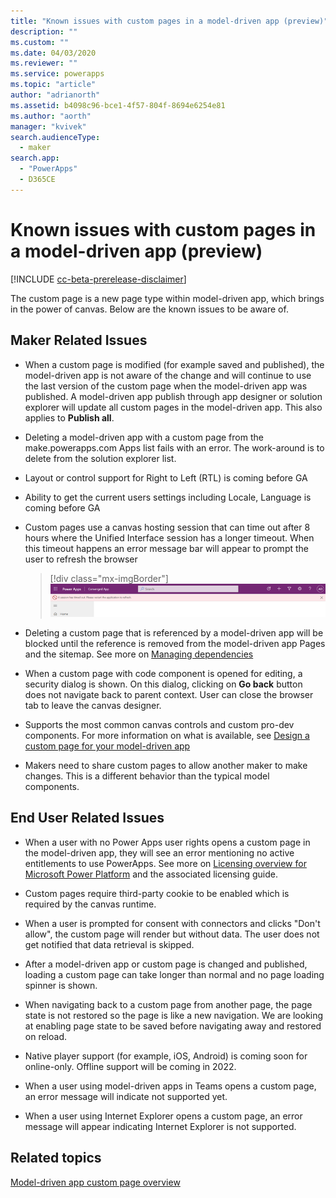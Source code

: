 ```yaml
---
title: "Known issues with custom pages in a model-driven app (preview)"
description: "" 
ms.custom: ""
ms.date: 04/03/2020
ms.reviewer: ""
ms.service: powerapps
ms.topic: "article"
author: "adrianorth"
ms.assetid: b4098c96-bce1-4f57-804f-8694e6254e81
ms.author: "aorth"
manager: "kvivek"
search.audienceType: 
  - maker
search.app: 
  - "PowerApps"
  - D365CE
---
```

# Known issues with custom pages in a model-driven app (preview)

[!INCLUDE [cc-beta-prerelease-disclaimer](../../includes/cc-beta-prerelease-disclaimer.md)]

The custom page is a new page type within model-driven app, which brings in the power of canvas.  Below are the known issues to be aware of.

## Maker Related Issues

* When a custom page is modified (for example saved and published), the model-driven app is not aware of the change and will continue to use the last version of the custom page when the model-driven app was published.  A model-driven app publish through app designer or solution explorer will update all custom pages in the model-driven app. This also applies to **Publish all**.

* Deleting a model-driven app with a custom page from the make.powerapps.com Apps list fails with an error.  The work-around is to delete from the solution explorer list.

* Layout or control support for Right to Left (RTL) is coming before GA

* Ability to get the current users settings including Locale, Language is coming before GA

* Custom pages use a canvas hosting session that can time out after 8 hours where the Unified Interface session has a longer timeout.  When this timeout happens an error message bar will appear to prompt the user to refresh the browser

  > [!div class="mx-imgBorder"]
  > ![Custom page session timeout app message bar error](media/model-app-page-overview/page-session-timeout-app-message-error.png "Custom page session timeout app message bar error")

* Deleting a custom page that is referenced by a model-driven app will be blocked until the reference is removed from the model-driven app Pages and the sitemap. See more on [Managing dependencies](/power-platform/alm/removing-dependencies)

* When a custom page with code component is opened for editing, a security dialog is shown.  On this dialog, clicking on **Go back** button does not navigate back to parent context.  User can close the browser tab to leave the canvas designer.  

* Supports the most common canvas controls and custom pro-dev components. For more information on what is available, see [Design a custom page for your model-driven app](design-page-for-model-app.md)

* Makers need to share custom pages to allow another maker to make changes.  This is a different behavior than the typical model components.

## End User Related Issues

* When a user with no Power Apps user rights opens a custom page in the model-driven app, they will see an error mentioning no active entitlements to use PowerApps.  See more on [Licensing overview for Microsoft Power Platform](/power-platform/admin/pricing-billing-skus) and the associated licensing guide. 

* Custom pages require third-party cookie to be enabled which is required by the canvas runtime.

* When a user is prompted for consent with connectors and clicks "Don't allow", the custom page will render but without data.  The user does not get notified that data retrieval is skipped.

* After a model-driven app or custom page is changed and published, loading a custom page can take longer than normal and no page loading spinner is shown.

* When navigating back to a custom page from another page, the page state is not restored so the page is like a new navigation.  We are looking at enabling page state to be saved before navigating away and restored on reload.

* Native player support (for example, iOS, Android) is coming soon for online-only. Offline support will be coming in 2022.

* When a user using model-driven apps in Teams opens a custom page, an error message will indicate not supported yet.

* When a user using Internet Explorer opens a custom page, an error message will appear indicating Internet Explorer is not supported.

## Related topics

[Model-driven app custom page overview](model-app-page-overview.md)